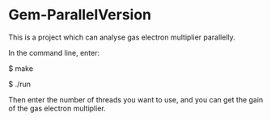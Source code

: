 # Gem-ParallelVersion
This is a project which can analyse gas electron multiplier parallelly.

In the command line, enter:

$ make

$ ./run

Then enter the number of threads you want to use, and you can get the gain of the gas electron multiplier.

